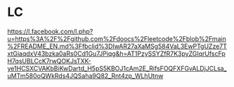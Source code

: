 # LC
https://l.facebook.com/l.php?u=https%3A%2F%2Fgithub.com%2Fdoocs%2Fleetcode%2Fblob%2Fmain%2FREADME_EN.md%3Ffbclid%3DIwAR27aXaMSg584VaL3EwPTgUZze7TxtGiaqdxV43bzka0aRs0Cd1Gu7JPiqg&h=AT1PzySSYZfR7K3pyZGIqrUfscFpH7qsUBLCcK7rwQOKJsTXK-ye1HCSXCVAKbBiKwDartd_H5pS5KBOJ1cAm2E_RifsFOQFXFGvALDjJCLsa_uMTm580oQWkRds4JQSaha9Q82_Rnt4zp_WLhUtnw
